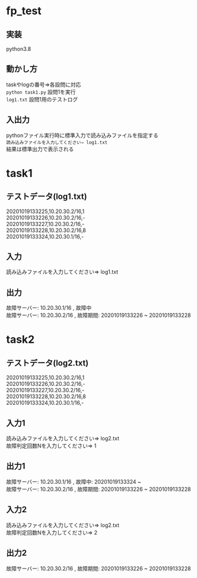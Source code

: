 # fp_test
## 実装
python3.8  
## 動かし方
taskやlogの番号⇒各設問に対応  
`python task1.py` 設問1を実行  
`log1.txt` 設問1用のテストログ  
## 入出力
pythonファイル実行時に標準入力で読み込みファイルを指定する  
`読み込みファイルを入力してください⇒ log1.txt`  
結果は標準出力で表示される

# task1
## テストデータ(log1.txt)
20201019133225,10.20.30.2/16,1  
20201019133226,10.20.30.2/16,-  
20201019133227,10.20.30.2/16,-  
20201019133228,10.20.30.2/16,8  
20201019133324,10.20.30.1/16,-  
## 入力
読み込みファイルを入力してください⇒ log1.txt
## 出力
故障サーバー: 10.20.30.1/16 , 故障中  
故障サーバー: 10.20.30.2/16 , 故障期間: 20201019133226 ~ 20201019133228  

# task2
## テストデータ(log2.txt)
20201019133225,10.20.30.2/16,1  
20201019133226,10.20.30.2/16,-  
20201019133227,10.20.30.2/16,-  
20201019133228,10.20.30.2/16,8  
20201019133324,10.20.30.1/16,-  
## 入力1
読み込みファイルを入力してください⇒ log2.txt  
故障判定回数Nを入力してください⇒ 1  
## 出力1
故障サーバー: 10.20.30.1/16 , 故障中: 20201019133324 ~  
故障サーバー: 10.20.30.2/16 , 故障期間: 20201019133226 ~ 20201019133228  
## 入力2
読み込みファイルを入力してください⇒ log2.txt  
故障判定回数Nを入力してください⇒ 2  
## 出力2
故障サーバー: 10.20.30.2/16 , 故障期間: 20201019133226 ~ 20201019133228  





